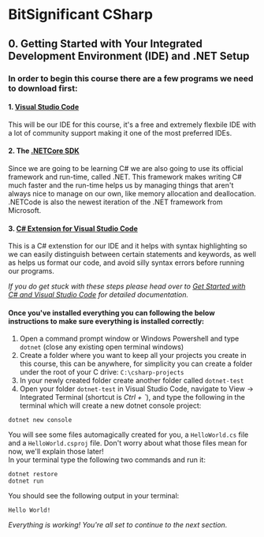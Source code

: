 # BitSignificant CSharp

## 0. Getting Started with Your Integrated Development Environment (IDE) and .NET Setup

### In order to begin this course there are a few programs we need to download first:  

#### 1. [Visual Studio Code](https://code.visualstudio.com/)  
This will be our IDE for this course, it's a free and extremely flexbile IDE with a lot of community support making it one of the most preferred IDEs. 

#### 2. The [.NETCore SDK](https://dotnet.microsoft.com/download/dotnet-core)
Since we are going to be learning C# we are also going to use its official framework and run-time, called .NET. This framework makes writing C# much faster and the run-time helps us by managing things that aren't always nice to manage on our own, like memory allocation and deallocation.  
.NETCode is also the newest iteration of the .NET framework from Microsoft.

#### 3. [C# Extension for Visual Studio Code](https://marketplace.visualstudio.com/items?itemName=ms-vscode.csharp)
This is a C# extenstion for our IDE and it helps with syntax highlighting so we can easily distinguish between certain statements and keywords, as well as helps us format our code, and avoid silly syntax errors before running our programs.

*If you do get stuck with these steps please head over to [Get Started with C# and Visual Studio Code](https://docs.microsoft.com/en-us/dotnet/core/tutorials/with-visual-studio-code) for detailed documentation.*

#### Once you've installed everything you can following the below instructions to make sure everything is installed correctly:
1. Open a command prompt window or Windows Powershell and type `dotnet` (close any existing open terminal windows)
2. Create a folder where you want to keep all your projects you create in this course, this can be anywhere, for simplicity you can create a folder under the root of your C drive: `C:\csharp-projects` 
3. In your newly created folder create another folder called `dotnet-test`
4. Open your folder `dotnet-test` in Visual Studio Code, navigate to View -> Integrated Terminal (shortcut is _Ctrl + `_), and type the following in the terminal which will create a new dotnet console project:  
```
dotnet new console
```
You will see some files automagically created for you, a `HelloWorld.cs` file and a `HelloWorld.csproj` file. Don't worry about what those files mean for now, we'll explain those later!  
In your terminal type the following two commands and run it:  
```
dotnet restore  
dotnet run
```  
You should see the following output in your terminal:
```
Hello World!
```
  
*Everything is working! You're all set to continue to the next section.*